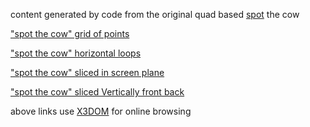 content generated by code from the original quad based [spot](https://en.wikipedia.org/wiki/List_of_common_3D_test_models) the cow

["spot the cow" grid of points](./spotPoints.xhtml)

["spot the cow" horizontal loops](./spotLoopSliced.xhtml)

["spot the cow" sliced in screen plane](./spotSlicedXY.xhtml)

["spot the cow" sliced Vertically front back](./spotSlicedYZ.xhtml)

above links use [X3DOM](https://www.x3dom.org) for online browsing
